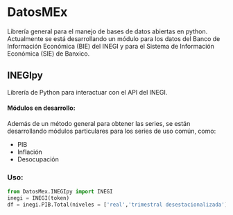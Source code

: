 # DatosMEx
Librería general para el manejo de bases de datos abiertas en python.
Actualmente se está desarrollando un módulo para los datos del Banco de Información Económica (BIE) del INEGI y para el Sistema de Información Económica (SIE) de Banxico.

## INEGIpy
Librería de Python para interactuar con el API del INEGI.

#### Módulos en desarrollo:
Además de un método general para obtener las series, se están desarrollando módulos particulares para los series de uso común, como:
* PIB
* Inflación
* Desocupación

### Uso:
```python
from DatosMex.INEGIpy import INEGI
inegi = INEGI(token)
df = inegi.PIB.Total(niveles = ['real','trimestral desestacionalizada'], inicio = '2000', fin = '2019')
```


